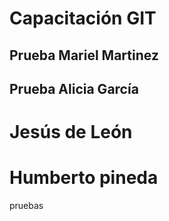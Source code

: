# Capacitación GIT
## Prueba Mariel Martinez
## Prueba Alicia García
# Jesús de León
# Humberto pineda
pruebas
